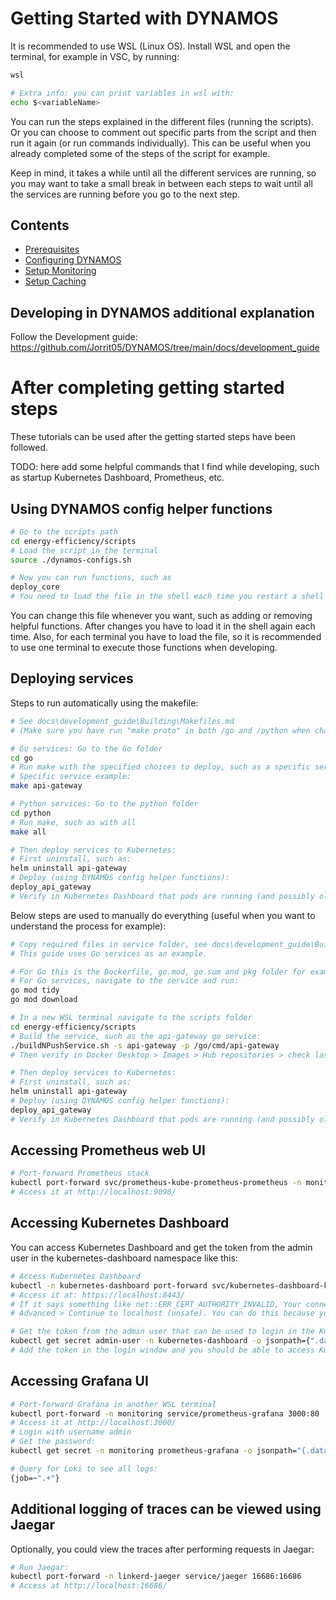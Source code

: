 # Getting Started with DYNAMOS

It is recommended to use WSL (Linux OS). Install WSL and open the terminal, for example in VSC, by running:
```sh
wsl

# Extra info: you can print variables in wsl with:
echo $<variableName>
```

You can run the steps explained in the different files (running the scripts). Or you can choose to comment out specific parts from the script and then run it again (or run commands individually). This can be useful when you already completed some of the steps of the script for example.

Keep in mind, it takes a while until all the different services are running, so you may want to take a small break in between each steps to wait until all the services are running before you go to the next step.

## Contents
- [Prerequisites](./1_Prerequisites.md)
- [Configuring DYNAMOS](./2_ConfiguringDYNAMOS.md)
- [Setup Monitoring](./3_SetupMonitoring.md)
- [Setup Caching](./4_Caching.md)


## Developing in DYNAMOS additional explanation
Follow the Development guide: https://github.com/Jorrit05/DYNAMOS/tree/main/docs/development_guide


# After completing getting started steps
These tutorials can be used after the getting started steps have been followed.

TODO: here add some helpful commands that I find while developing, such as startup Kubernetes Dashboard, Prometheus, etc.


## Using DYNAMOS config helper functions
```sh
# Go to the scripts path
cd energy-efficiency/scripts
# Load the script in the terminal
source ./dynamos-configs.sh

# Now you can run functions, such as
deploy_core
# You need to load the file in the shell each time you restart a shell or when making changing to the dynamos-configs.sh script
```
You can change this file whenever you want, such as adding or removing helpful functions. After changes you have to load it in the shell again each time. Also, for each terminal you have to load the file, so it is recommended to use one terminal to execute those functions when developing. 


## Deploying services
Steps to run automatically using the makefile:
```sh
# See docs\development_guide\Building\Makefiles.md
# (Make sure you have run "make proto" in both /go and /python when changing the .proto files)

# Go services: Go to the Go folder
cd go
# Run make with the specified choices to deploy, such as a specific service, a group or all
# Specific service example:
make api-gateway

# Python services: Go to the python folder
cd python
# Run make, such as with all
make all

# Then deploy services to Kubernetes:
# First uninstall, such as:
helm uninstall api-gateway
# Deploy (using DYNAMOS config helper functions):
deploy_api_gateway
# Verify in Kubernetes Dashboard that pods are running (and possibly old pods with old containers are removed/terminated now)
```

Below steps are used to manually do everything (useful when you want to understand the process for example):
```sh
# Copy required files in service folder, see docs\development_guide\Building\Makefiles.md
# This guide uses Go services as an example.

# For Go this is the Dockerfile, go.mod, go.sum and pkg folder for example
# For Go services, navigate to the service and run:
go mod tidy
go mod download

# In a new WSL terminal navigate to the scripts folder
cd energy-efficiency/scripts
# Build the service, such as the api-gateway go service:
./buildNPushService.sh -s api-gateway -p /go/cmd/api-gateway
# Then verify in Docker Desktop > Images > Hub repositories > check last pushed is few seconds ago

# Then deploy services to Kubernetes:
# First uninstall, such as:
helm uninstall api-gateway
# Deploy (using DYNAMOS config helper functions):
deploy_api_gateway
# Verify in Kubernetes Dashboard that pods are running (and possibly old pods with old containers are removed/terminated now)
```


## Accessing Prometheus web UI
```sh
# Port-forward Prometheus stack
kubectl port-forward svc/prometheus-kube-prometheus-prometheus -n monitoring 9090:9090
# Access it at http://localhost:9090/
```


## Accessing Kubernetes Dashboard
You can access Kubernetes Dashboard and get the token from the admin user in the kubernetes-dashboard namespace like this:
```sh
# Access Kubernetes Dashboard
kubectl -n kubernetes-dashboard port-forward svc/kubernetes-dashboard-kong-proxy 8443:443
# Access it at: https://localhost:8443/
# If it says something like net::ERR_CERT_AUTHORITY_INVALID, Your connection isn't private, you can select 
# Advanced > Continue to localhost (unsafe). You can do this because you know it is Kubernetes and this is save to use

# Get the token from the admin user that can be used to login in the Kubernetes Dashboard cluster
kubectl get secret admin-user -n kubernetes-dashboard -o jsonpath={".data.token"} | base64 -d
# Add the token in the login window and you should be able to access Kubernetes Dashboard
```


## Accessing Grafana UI
```sh
# Port-forward Grafana in another WSL terminal
kubectl port-forward -n monitoring service/prometheus-grafana 3000:80
# Access it at http://localhost:3000/
# Login with username admin
# Get the password:
kubectl get secret -n monitoring prometheus-grafana -o jsonpath="{.data.admin-password}" | base64 --decode ; echo

# Query for Loki to see all logs:
{job=~".+"}
```

## Additional logging of traces can be viewed using Jaegar
Optionally, you could view the traces after performing requests in Jaegar:
```sh
# Run Jaegar:
kubectl port-forward -n linkerd-jaeger service/jaeger 16686:16686
# Access at http://localhost:16686/
```